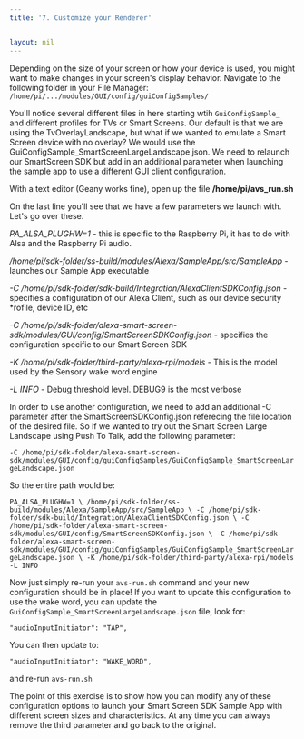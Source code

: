 ```yaml
---
title: '7. Customize your Renderer'


layout: nil
---
```


Depending on the size of your screen or how your device is used, you might want to make changes in your screen's display behavior.  Navigate to the following folder in your File Manager: `/home/pi/.../modules/GUI/config/guiConfigSamples/`

You'll notice several different files in here starting wtih `GuiConfigSample_` and different profiles for TVs or Smart Screens. Our default is that we are using the TvOverlayLandscape, but what if we wanted to emulate a Smart Screen device with no overlay? We would use the GuiConfigSample_SmartScreenLargeLandscape.json. We need to relaunch our SmartScreen SDK but add in an additional parameter when launching the sample app to use a different GUI client configuration.

With a text editor (Geany works fine), open up the file **/home/pi/avs_run.sh**

On the last line you'll see that we have a few parameters we launch with. Let's go over these.

*PA_ALSA_PLUGHW=1* - this is specific to the Raspberry Pi, it has to do with Alsa and the Raspberry Pi audio.

*/home/pi/sdk-folder/ss-build/modules/Alexa/SampleApp/src/SampleApp* - launches our Sample App executable

*-C /home/pi/sdk-folder/sdk-build/Integration/AlexaClientSDKConfig.json* - specifies a configuration of our Alexa Client, such as our device security *rofile, device ID, etc 

*-C /home/pi/sdk-folder/alexa-smart-screen-sdk/modules/GUI/config/SmartScreenSDKConfig.json* - specifies the configuration specific to our Smart Screen SDK 

*-K /home/pi/sdk-folder/third-party/alexa-rpi/models* - This is the model used by the Sensory wake word engine 

*-L INFO* - Debug threshold level. DEBUG9 is the most verbose

In order to use another configuration, we need to add an additional -C parameter after the SmartScreenSDKConfig.json referecing the file location of the desired file. So if we wanted to try out the Smart Screen Large Landscape using Push To Talk, add the following parameter:

`-C /home/pi/sdk-folder/alexa-smart-screen-sdk/modules/GUI/config/guiConfigSamples/GuiConfigSample_SmartScreenLargeLandscape.json` 

So the entire path would be:

`PA_ALSA_PLUGHW=1 \
/home/pi/sdk-folder/ss-build/modules/Alexa/SampleApp/src/SampleApp \
-C /home/pi/sdk-folder/sdk-build/Integration/AlexaClientSDKConfig.json \
-C /home/pi/sdk-folder/alexa-smart-screen-sdk/modules/GUI/config/SmartScreenSDKConfig.json \
-C /home/pi/sdk-folder/alexa-smart-screen-sdk/modules/GUI/config/guiConfigSamples/GuiConfigSample_SmartScreenLargeLandscape.json \
-K /home/pi/sdk-folder/third-party/alexa-rpi/models -L INFO`

Now just simply re-run your `avs-run.sh` command and your new configuration should be in place! If you want to update this configuration to use the wake word, you can update the `GuiConfigSample_SmartScreenLargeLandscape.json` file, look for:

`"audioInputInitiator": "TAP",`

You can then update to:

`"audioInputInitiator": "WAKE_WORD",`

and re-run `avs-run.sh`

The point of this exercise is to show how you can modify any of these configuration options to launch your Smart Screen SDK Sample App with different screen sizes and characteristics. At any time you can always remove the third parameter and go back to the original. 

